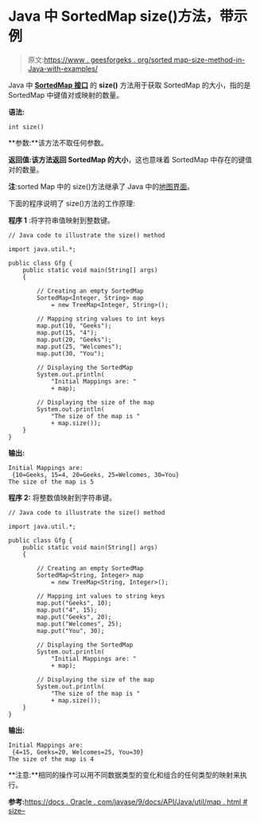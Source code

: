 # Java 中 SortedMap size()方法，带示例

> 原文:[https://www . geesforgeks . org/sorted map-size-method-in-Java-with-examples/](https://www.geeksforgeeks.org/sortedmap-size-method-in-java-with-examples/)

Java 中 **[SortedMap 接口](https://www.geeksforgeeks.org/sortedmap-java-examples/)** 的 **size()** 方法用于获取 SortedMap 的大小，指的是 SortedMap 中键值对或映射的数量。

**语法:**

```
int size()
```

**参数:**该方法不取任何参数。

**返回值:**该方法返回 SortedMap 的**大小**，这也意味着 SortedMap 中存在的键值对的数量。

**注**:sorted Map 中的 size()方法继承了 Java 中的[地图界面](https://www.geeksforgeeks.org/map-interface-java-examples/)。

下面的程序说明了 size()方法的工作原理:

**程序 1** :将字符串值映射到整数键。

```
// Java code to illustrate the size() method

import java.util.*;

public class Gfg {
    public static void main(String[] args)
    {

        // Creating an empty SortedMap
        SortedMap<Integer, String> map
            = new TreeMap<Integer, String>();

        // Mapping string values to int keys
        map.put(10, "Geeks");
        map.put(15, "4");
        map.put(20, "Geeks");
        map.put(25, "Welcomes");
        map.put(30, "You");

        // Displaying the SortedMap
        System.out.println(
            "Initial Mappings are: "
            + map);

        // Displaying the size of the map
        System.out.println(
            "The size of the map is "
            + map.size());
    }
}
```

**输出:**

```
Initial Mappings are:
 {10=Geeks, 15=4, 20=Geeks, 25=Welcomes, 30=You}
The size of the map is 5

```

**程序 2:** 将整数值映射到字符串键。

```
// Java code to illustrate the size() method

import java.util.*;

public class Gfg {
    public static void main(String[] args)
    {

        // Creating an empty SortedMap
        SortedMap<String, Integer> map
            = new TreeMap<String, Integer>();

        // Mapping int values to string keys
        map.put("Geeks", 10);
        map.put("4", 15);
        map.put("Geeks", 20);
        map.put("Welcomes", 25);
        map.put("You", 30);

        // Displaying the SortedMap
        System.out.println(
            "Initial Mappings are: "
            + map);

        // Displaying the size of the map
        System.out.println(
            "The size of the map is "
            + map.size());
    }
}
```

**输出:**

```
Initial Mappings are:
 {4=15, Geeks=20, Welcomes=25, You=30}
The size of the map is 4

```

**注意:**相同的操作可以用不同数据类型的变化和组合的任何类型的映射来执行。

**参考:**[https://docs . Oracle . com/javase/9/docs/API/Java/util/map . html # size–](https://docs.oracle.com/javase/9/docs/api/java/util/Map.html#size--)